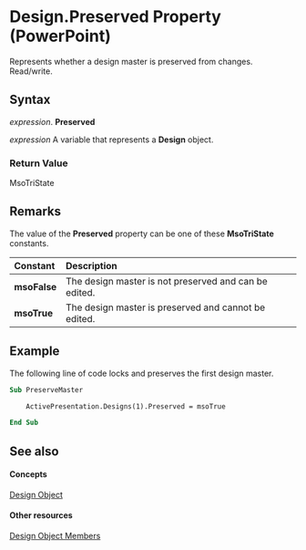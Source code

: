 
# Design.Preserved Property (PowerPoint)

Represents whether a design master is preserved from changes. Read/write.


## Syntax

 _expression_. **Preserved**

 _expression_ A variable that represents a **Design** object.


### Return Value

MsoTriState


## Remarks

The value of the  **Preserved** property can be one of these **MsoTriState** constants.



|**Constant**|**Description**|
|:-----|:-----|
|**msoFalse**|The design master is not preserved and can be edited.|
|**msoTrue**| The design master is preserved and cannot be edited.|

## Example

The following line of code locks and preserves the first design master.


```vb
Sub PreserveMaster

    ActivePresentation.Designs(1).Preserved = msoTrue

End Sub
```


## See also


#### Concepts


[Design Object](3b02c779-8313-9512-c8d9-cf8a3883229f.md)
#### Other resources


[Design Object Members](5f90bc0d-538a-8189-98ed-a9601c392714.md)
